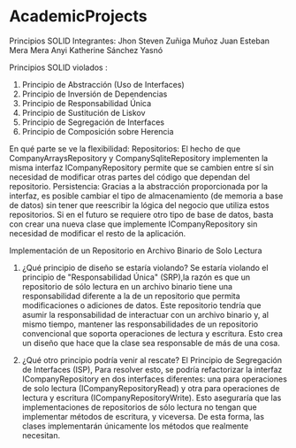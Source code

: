 # AcademicProjects
Principios SOLID
Integrantes: 
Jhon Steven Zuñiga Muñoz
Juan Esteban Mera Mera
Anyi Katherine Sánchez Yasnó

Principios SOLID violados :
1. Principio de Abstracción (Uso de Interfaces)	
2. Principio de Inversión de Dependencias	
3. Principio de Responsabilidad Única	
4. Principio de Sustitución de Liskov	
5. Principio de Segregación de Interfaces	
6. Principio de Composición sobre Herencia

En qué parte se ve la flexibilidad:
Repositorios: El hecho de que CompanyArraysRepository y CompanySqliteRepository implementen la misma interfaz ICompanyRepository permite que se cambien entre sí sin necesidad de modificar otras partes del código que dependan del repositorio.
Persistencia: Gracias a la abstracción proporcionada por la interfaz, es posible cambiar el tipo de almacenamiento (de memoria a base de datos) sin tener que reescribir la lógica del negocio que utiliza estos repositorios. Si en el futuro se requiere otro tipo de base de datos, basta con crear una nueva clase que implemente ICompanyRepository sin necesidad de modificar el resto de la aplicación.

Implementación de un Repositorio en Archivo Binario de Solo Lectura
1. ¿Qué principio de diseño se estaría violando?
Se estaría violando el principio de "Responsabilidad Única" (SRP),la razón es que un repositorio de sólo lectura en un archivo binario tiene una responsabilidad diferente a la de un repositorio que permita modificaciones o adiciones de datos. Este repositorio tendría que asumir la responsabilidad de interactuar con un archivo binario y, al mismo tiempo, mantener las responsabilidades de un repositorio convencional que soporta operaciones de lectura y escritura. Esto crea un diseño que hace que la clase sea responsable de más de una cosa.


3. ¿Qué otro principio podría venir al rescate?
El Principio de Segregación de Interfaces (ISP), Para resolver esto, se podría refactorizar la interfaz ICompanyRepository en dos interfaces diferentes: una para operaciones de solo lectura (ICompanyRepositoryRead) y otra para operaciones de lectura y escritura (ICompanyRepositoryWrite). Esto aseguraría que las implementaciones de repositorios de sólo lectura no tengan que implementar métodos de escritura, y viceversa. De esta forma, las clases implementarán únicamente los métodos que realmente necesitan.



